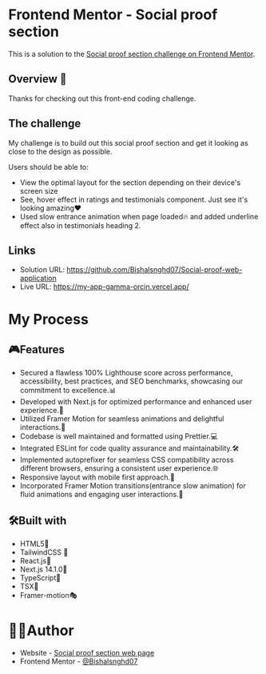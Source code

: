 # Frontend Mentor - Social proof section

This is a solution to the [Social proof section challenge on Frontend Mentor](https://www.frontendmentor.io/challenges/social-proof-section-6e0qTv_bA).


## Overview 👋

Thanks for checking out this front-end coding challenge.

## The challenge

My challenge is to build out this social proof section and get it looking as close to the design as possible.


Users should be able to:
- View the optimal layout for the section depending on their device's screen size
- See, hover effect in ratings and testimonials component. Just see it's looking amazing❤️
- Used slow entrance animation when page loaded🔥 and added underline effect also in testimonials heading 2.

## Links
- Solution URL: https://github.com/Bishalsnghd07/Social-proof-web-application
- Live URL: https://my-app-gamma-orcin.vercel.app/

# My Process

## 🎮Features

- Secured a flawless 100% Lighthouse score across performance, accessibility, best practices, and SEO benchmarks, showcasing our commitment to excellence.📊
- Developed with Next.js for optimized performance and enhanced user experience.🚀
- Utilized Framer Motion for seamless animations and delightful interactions.💫
- Codebase is well maintained and formatted using Prettier.💻
- Integrated ESLint for code quality assurance and maintainability.🛠️
- Implemented autoprefixer for seamless CSS compatibility across different browsers, ensuring a consistent user experience.🌐
- Responsive layout with mobile first approach.📲
- Incorporated Framer Motion transitions(entrance slow animation) for fluid animations and engaging user interactions.🌠

## 🛠️Built with

- HTML5📃
- TailwindCSS 🎨
- React.js👾
- Next.js 14.1.0🔺
- TypeScript🤖
- TSX📜
- Framer-motion🎭

# 👨‍💻Author

- Website - [Social proof section web page](https://my-app-gamma-orcin.vercel.app/)
- Frontend Mentor - [@Bishalsnghd07](https://www.frontendmentor.io/profile/Bishalsnghd07)
